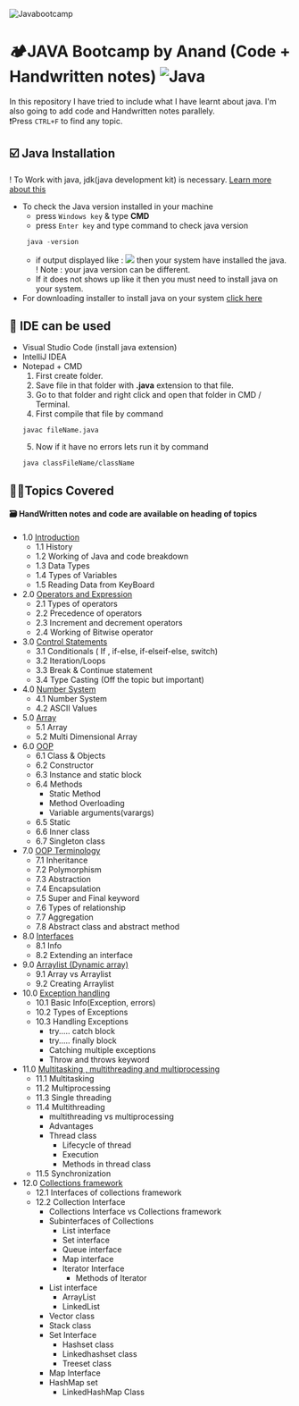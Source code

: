 <!-- ~ heading section -->

![Javabootcamp](https://socialify.git.ci/onlyanand10/Javabootcamp/image?description=1&descriptionEditable=Core%20java%20and%20DSA%20topics%20are%20covered%20in%20this%20repo%20with%20Handwritten%20Notes%20and%20code%20files&font=Source%20Code%20Pro&language=1&name=1&owner=1&theme=Light)

# 🏕️JAVA Bootcamp by Anand (Code + Handwritten notes) ![Java](https://img.shields.io/badge/java-%23ED8B00.svg?style=for-the-badge&logo=java&logoColor=white)

<!-- ~ Intro section  -->

In this repository I have tried to include what I have learnt about java.
I'm also going to add code and Handwritten notes parallely. <br>
❗Press `CTRL+F` to find any topic.

<!--~ jdk  -->

## ☑️ Java Installation

! To Work with java, jdk(java development kit) is necessary. [Learn more about this](https://github.com/onlyanand10/Javabootcamp/blob/main/MasterBox/1Introduction/1Introduction.pdf#page=4)

- To check the Java version installed in your machine
  - press `Windows key` & type **CMD**
  - press `Enter key` and type command to check java version
  ```java
   java -version
  ```
  - if output displayed like :
    ![](https://github.com/onlyanand10/Javabootcamp/blob/main/Assets/images/javaVersionCheck.jpg)
    then your system have installed the java.
    <br> ! Note : your java version can be different.
  - If it does not shows up like it then you must need to install java on your system.
- For downloading installer to install java on your system [click here](https://www.java.com/en/download/)

<!--~ IDE section  -->

## 🚀 IDE can be used

- Visual Studio Code
  (install java extension)
- IntelliJ IDEA
- Notepad + CMD
  1. First create folder.
  2. Save file in that folder with **.java** extension to that file.
  3. Go to that folder and right click and open that folder in CMD / Terminal.
  4. First compile that file by command
  ```
  javac fileName.java
  ```
  5. Now if it have no errors lets run it by command
  ```
  java classFileName/className
  ```

<!-- ~ index section  -->

## 🤏🏻Topics Covered

#### 🗃️ HandWritten notes and code are available on heading of topics

- 1.0 [Introduction](https://github.com/onlyanand10/Javabootcamp/blob/main/MasterBox/1Introduction)
  - 1.1 History
  - 1.2 Working of Java and code breakdown
  - 1.3 Data Types
  - 1.4 Types of Variables
  - 1.5 Reading Data from KeyBoard
- 2.0 [Operators and Expression](https://github.com/onlyanand10/Javabootcamp/tree/main/MasterBox/2OperatorsAndExpression)
  - 2.1 Types of operators
  - 2.2 Precedence of operators
  - 2.3 Increment and decrement operators
  - 2.4 Working of Bitwise operator
- 3.0 [Control Statements](https://github.com/onlyanand10/Javabootcamp/tree/main/MasterBox/3ControlStatement)
  - 3.1 Conditionals
    ( If , if-else, if-elseif-else, switch)
  - 3.2 Iteration/Loops
  - 3.3 Break & Continue statement
  - 3.4 Type Casting (Off the topic but important)
- 4.0 [Number System](https://github.com/onlyanand10/Javabootcamp/tree/main/MasterBox/4NumberSystem)
  - 4.1 Number System
  - 4.2 ASCII Values
- 5.0 [Array](https://github.com/onlyanand10/Javabootcamp/tree/main/MasterBox/5Array)
  - 5.1 Array
  - 5.2 Multi Dimensional Array
- 6.0 [OOP]()
  - 6.1 Class & Objects
  - 6.2 Constructor
  - 6.3 Instance and static block
  - 6.4 Methods
    - Static Method
    - Method Overloading
    - Variable arguments(varargs)
  - 6.5 Static
  - 6.6 Inner class
  - 6.7 Singleton class
- 7.0 [OOP Terminology]()
  - 7.1 Inheritance
  - 7.2 Polymorphism
  - 7.3 Abstraction
  - 7.4 Encapsulation
  - 7.5 Super and Final keyword
  - 7.6 Types of relationship
  - 7.7 Aggregation
  - 7.8 Abstract class and abstract method
- 8.0 [Interfaces]()
  - 8.1 Info
  - 8.2 Extending an interface
- 9.0 [Arraylist (Dynamic array)]()
  - 9.1 Array vs Arraylist
  - 9.2 Creating Arraylist
- 10.0 [Exception handling]()
  - 10.1 Basic Info(Exception, errors)
  - 10.2 Types of Exceptions
  - 10.3 Handling Exceptions
    - try..... catch block
    - try..... finally block
    - Catching multiple exceptions
    - Throw and throws keyword
- 11.0 [Multitasking , multithreading and multiprocessing]()
  - 11.1 Multitasking
  - 11.2 Multiprocessing
  - 11.3 Single threading
  - 11.4 Multithreading
    - multithreading vs multiprocessing
    - Advantages
    - Thread class
      - Lifecycle of thread
      - Execution
      - Methods in thread class
  - 11.5 Synchronization
- 12.0 [Collections framework]()
  - 12.1 Interfaces of collections framework
  - 12.2 Collection Interface
    - Collections Interface vs Collections framework
    - Subinterfaces of Collections
      - List interface
      - Set interface
      - Queue interface
      - Map interface
      - Iterator Interface
        - Methods of Iterator
    - List interface
      - ArrayList
      - LinkedList
    - Vector class
    - Stack class
    - Set Interface
      - Hashset class
      - Linkedhashset class
      - Treeset class
    - Map Interface
    - HashMap set
      - LinkedHashMap Class
